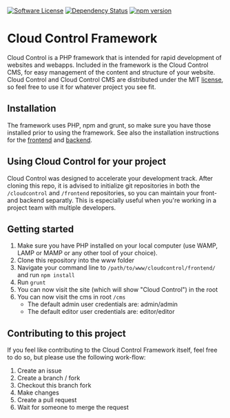 [![Software License](https://img.shields.io/badge/license-MIT-brightgreen.svg?style=flat)](LICENSE)
[![Dependency Status](https://david-dm.org/jenskooij/cloud-control-frontend.svg)](https://david-dm.org/jenskooij/cloud-control-frontend)
[![npm version](https://badge.fury.io/js/cloud-control-frontend.svg)](https://badge.fury.io/js/cloud-control-frontend)

# Cloud Control Framework

Cloud Control is a PHP framework that is intended for rapid development of
websites and webapps. Included in the framework is the Cloud Control CMS, for
easy management of the content and structure of your website. Cloud Control and
Cloud Control CMS are distributed under the MIT [license](LICENSE), so feel free to
use it for whatever project you see fit.

## Installation
The framework uses PHP, npm and grunt, so make sure you have those installed prior to
using the framework. See also the installation instructions for the [frontend](frontend) and [backend](cloudcontrol).

## Using Cloud Control for your project
Cloud Control was designed to accelerate your development track. After cloning this
repo, it is advised to initialize git repositories in both the `/cloudcontrol` and
`/frontend` repositories, so you can maintain your front- and backend separatly.
This is especially useful when you're working in a project team with multiple
developers.

## Getting started
1. Make sure you have PHP installed on your local computer (use WAMP, LAMP or MAMP or
any other tool of your choice).
2. Clone this repository into the www folder
3. Navigate your command line to `/path/to/www/cloudcontrol/frontend/` and run `npm install`
4. Run `grunt`
5. You can now visit the site (which will show "Cloud Control") in the root
6. You can now visit the cms in root `/cms`
    - The default admin user credentials are: admin/admin
    - The default editor user credentials are: editor/editor

## Contributing to this project
If you feel like contributing to the Cloud Control Framework itself, feel free
to do so, but please use the following work-flow:
1. Create an issue
2. Create a branch / fork
3. Checkout this branch fork
4. Make changes
6. Create a pull request
7. Wait for someone to merge the request